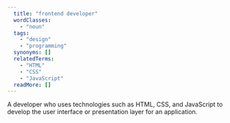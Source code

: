 ```yaml
---
  title: "frontend developer"
  wordClasses:
    - "noun"
  tags:
    - "design"
    - "programming"
  synonyms: []
  relatedTerms:
    - "HTML"
    - "CSS"
    - "JavaScript"
  readMore: []
---
```

A developer who uses technologies such as HTML, CSS, and JavaScript to develop the user interface or presentation layer for an application.
